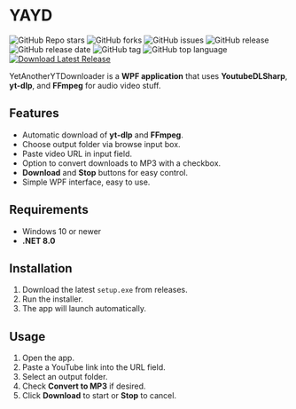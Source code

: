 # YAYD
![GitHub Repo stars](https://img.shields.io/github/stars/RedJohn260/YAYD?style=social) ![GitHub forks](https://img.shields.io/github/forks/RedJohn260/YAYD?style=social) ![GitHub issues](https://img.shields.io/github/issues/RedJohn260/YAYD) ![GitHub release](https://img.shields.io/github/v/release/RedJohn260/YAYD) ![GitHub release date](https://img.shields.io/github/release-date/RedJohn260/YAYD) ![GitHub tag](https://img.shields.io/github/v/tag/RedJohn260/YAYD) ![GitHub top language](https://img.shields.io/github/languages/top/RedJohn260/YAYD) [![Download Latest Release](https://img.shields.io/badge/Download-Latest%20Release-blue)](https://github.com/RedJohn260/YAYD/releases/latest/download/YetAnotherYTDownloader.application)


YetAnotherYTDownloader is a **WPF application** that uses **YoutubeDLSharp**, **yt-dlp**, and **FFmpeg** for audio video stuff.

## Features
- Automatic download of **yt-dlp** and **FFmpeg**.
- Choose output folder via browse input box.
- Paste video URL in input field.
- Option to convert downloads to MP3 with a checkbox.
- **Download** and **Stop** buttons for easy control.
- Simple WPF interface, easy to use.

## Requirements
- Windows 10 or newer
- **.NET 8.0**

## Installation
1. Download the latest `setup.exe` from releases.
2. Run the installer.
3. The app will launch automatically.

## Usage
1. Open the app.
2. Paste a YouTube link into the URL field.
3. Select an output folder.
4. Check **Convert to MP3** if desired.
5. Click **Download** to start or **Stop** to cancel.